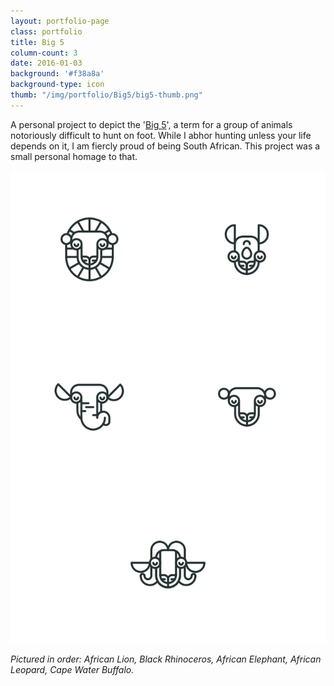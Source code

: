 ```yaml
---
layout: portfolio-page
class: portfolio
title: Big 5
column-count: 3
date: 2016-01-03
background: '#f38a8a'
background-type: icon
thumb: "/img/portfolio/Big5/big5-thumb.png"
---
```


A personal project to depict the '[Big 5](https://en.wikipedia.org/wiki/Big_five_game)', a term for a group of animals notoriously difficult to hunt on foot. While I abhor hunting unless your life depends on it, I am fiercly proud of being South African. This project was a small personal homage to that.

<img class="fluid" src="/img/portfolio/Big5/big5-icon-grid.png">

*Pictured in order: African Lion, Black Rhinoceros, African Elephant, African Leopard, Cape Water Buffalo.*